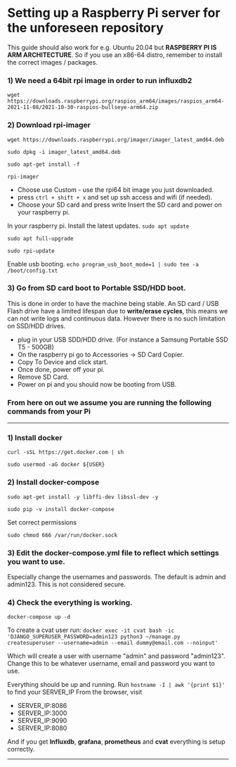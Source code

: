 # Setting up a Raspberry Pi server for the unforeseen repository

This guide should also work for e.g. Ubuntu 20.04 but **RASPBERRY PI IS ARM ARCHITECTURE**. So if you use an x86-64 distro, remember to install the correct images / packages.

### 1)  We need a 64bit rpi image in order to run influxdb2
`wget https://downloads.raspberrypi.org/raspios_arm64/images/raspios_arm64-2021-11-08/2021-10-30-raspios-bullseye-arm64.zip`

 ### 2) Download rpi-imager
`wget https://downloads.raspberrypi.org/imager/imager_latest_amd64.deb`

`sudo dpkg -i imager_latest_amd64.deb`

`sudo apt-get install -f`

`rpi-imager`

- Choose use Custom - use the rpi64 bit image you just downloaded.
- press `ctrl + shift + x` and set up ssh access and wifi (if needed).
- Choose your SD card and press write
Insert the SD card and power on your raspberry pi.

In your raspberry pi. Install the latest updates.
`sudo apt update`

`sudo apt full-upgrade`

`sudo rpi-update`

Enable usb booting. 
`echo program_usb_boot_mode=1 | sudo tee -a /boot/config.txt`

### 3)  Go from SD card boot to Portable SSD/HDD boot.
This is done in order to have the machine being stable. An SD card / USB Flash drive have a limited lifespan due to **write/erase cycles**, this means we can not write logs and continuous data. However there is no such limitation on SSD/HDD drives. 

- plug in your USB SDD/HDD drive. (For instance a Samsung Portable SSD T5 - 500GB)
- On the raspberry pi go to Accessories -> SD Card Copier.
- Copy To Device and click start.
- Once done, power off your pi.
- Remove SD Card.
- Power on pi and you should now be booting from USB.

### From here on out we assume you are running the following commands from your Pi 
---

### 1) Install docker
`curl -sSL https://get.docker.com | sh`

`sudo usermod -aG docker ${USER}`


### 2) Install docker-compose
`sudo apt-get install -y libffi-dev libssl-dev -y`

`sudo pip -v install docker-compose`

Set correct permissions

`sudo chmod 666 /var/run/docker.sock`

### 3) Edit the docker-compose.yml file to reflect which settings you want to use.
Especially change the usernames and passwords. The default is admin and admin123. This is not considered secure.

### 4) Check the everything is working.
`docker-compose up -d`

To create a cvat user run:
`docker exec -it cvat bash -ic 'DJANGO_SUPERUSER_PASSWORD=admin123 python3 ~/manage.py createsuperuser --username=admin --email dummy@email.com --noinput'`

Which will create a user with username "admin" and password "admin123". Change this to be whatever username, email and password you want to use.

Everything should be up and running.
Run `hostname -I | awk '{print $1}'` to find your SERVER_IP
From the browser, visit 
- SERVER_IP:8086
- SERVER_IP:3000
- SERVER_IP:9090
- SERVER_IP:8080

And if you get **Influxdb**, **grafana**, **prometheus** and **cvat** everything is setup correctly.

---
